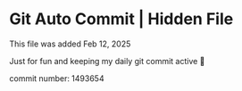 # Git Auto Commit | Hidden File

This file was added Feb 12, 2025

Just for fun and keeping my daily git commit active 🤪

commit number: 1493654
